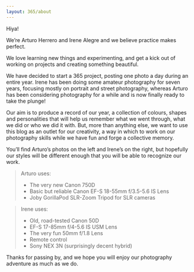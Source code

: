 ```yaml
---
layout: 365/about
---
```



Hiya!

We’re Arturo Herrero and Irene Alegre and we believe practice makes perfect.

We love learning new things and experimenting, and get a kick out of working on
projects and creating something beautiful.

We have decided to start a 365 project, posting one photo a day during an
entire year. Irene has been doing some amateur photography for seven years,
focusing mostly on portrait and street photography, whereas Arturo has been
considering photography for a while and is now finally ready to take the
plunge!

Our aim is to produce a record of our year, a collection of colours, shapes and
personalities that will help us remember what we went through, what we did or
who we did it with. But, more than anything else, we want to use this blog as
an outlet for our creativity, a way in which to work on our photography skills
while we have fun and forge a collective memory.

You’ll find Arturo’s photos on the left and Irene’s on the right, but hopefully
our styles will be different enough that you will be able to recognize our
work.

> Arturo uses:
>
> - The very new Canon 750D
> - Basic but reliable Canon EF-S 18-55mm f/3.5-5.6 IS Lens
> - Joby GorillaPod SLR-Zoom Tripod for SLR cameras

> Irene uses:
>
> - Old, road-tested Canon 50D
> - EF-S 17-85mm f/4-5.6 IS USM Lens
> - The very fun 50mm f/1.8 Lens
> - Remote control
> - Sony NEX 3N (surprisingly decent hybrid)

Thanks for passing by, and we hope you will enjoy our photography adventure as
much as we do.
